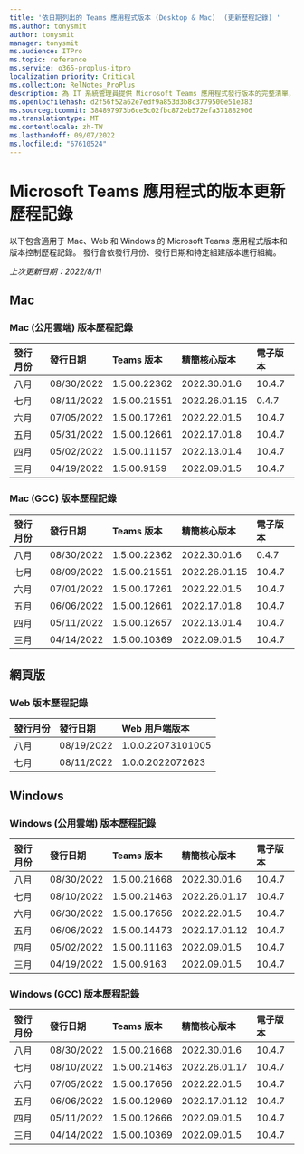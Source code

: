 ```yaml
---
title: '依日期列出的 Teams 應用程式版本 (Desktop & Mac)  (更新歷程記錄) '
ms.author: tonysmit
author: tonysmit
manager: tonysmit
ms.audience: ITPro
ms.topic: reference
ms.service: o365-proplus-itpro
localization priority: Critical
ms.collection: RelNotes_ProPlus
description: 為 IT 系統管理員提供 Microsoft Teams 應用程式發行版本的完整清單，並依發行日期和特定組建版本組織。
ms.openlocfilehash: d2f56f52a62e7edf9a853d3b8c3779500e51e383
ms.sourcegitcommit: 384897973b6ce5c02fbc872eb572efa371882906
ms.translationtype: MT
ms.contentlocale: zh-TW
ms.lasthandoff: 09/07/2022
ms.locfileid: "67610524"
---
```

# <a name="version-update-history-for-the-microsoft-teams-app"></a>Microsoft Teams 應用程式的版本更新歷程記錄
以下包含適用于 Mac、Web 和 Windows 的 Microsoft Teams 應用程式版本和版本控制歷程記錄。 發行會依發行月份、發行日期和特定組建版本進行組織。
<br/>

*上次更新日期：2022/8/11*
<br/>

## <a name="mac"></a>Mac
### <a name="mac-public-cloud-version-history"></a>Mac (公用雲端) 版本歷程記錄
|**發行月份**|**發行日期**|**Teams 版本**|**精簡核心版本**|**電子版本**
|:-----|:-----|:-----|:-----|:-----|
|八月|08/30/2022|1.5.00.22362|2022.30.01.6|10.4.7
|七月|08/11/2022|1.5.00.21551|2022.26.01.15|0.4.7
|六月|07/05/2022|1.5.00.17261|2022.22.01.5|10.4.7
|五月|05/31/2022|1.5.00.12661|2022.17.01.8|10.4.7
|四月|05/02/2022|1.5.00.11157|2022.13.01.4|10.4.7
|三月|04/19/2022|1.5.00.9159|2022.09.01.5|10.4.7

### <a name="mac-gcc-version-history"></a>Mac (GCC) 版本歷程記錄
|**發行月份**|**發行日期**|**Teams 版本**|**精簡核心版本**|**電子版本**
|:-----|:-----|:-----|:-----|:-----|
|八月|08/30/2022|1.5.00.22362|2022.30.01.6|0.4.7
|七月|08/09/2022|1.5.00.21551|2022.26.01.15|10.4.7
|六月|07/01/2022|1.5.00.17261|2022.22.01.5|10.4.7
|五月|06/06/2022|1.5.00.12661|2022.17.01.8|10.4.7
|四月|05/11/2022|1.5.00.12657|2022.13.01.4|10.4.7
|三月|04/14/2022|1.5.00.10369|2022.09.01.5|10.4.7

## <a name="web"></a>網頁版
### <a name="web-version-history"></a>Web 版本歷程記錄
|**發行月份**|**發行日期**|**Web 用戶端版本**
|:-----|:-----|:-----|
|八月|08/19/2022|1.0.0.22073101005
|七月|08/11/2022|1.0.0.2022072623

## <a name="windows"></a>Windows
### <a name="windows-public-cloud-version-history"></a>Windows (公用雲端) 版本歷程記錄
|**發行月份**|**發行日期**|**Teams 版本**|**精簡核心版本**|**電子版本**
|:-----|:-----|:-----|:-----|:-----|
|八月|08/30/2022|1.5.00.21668|2022.30.01.6|10.4.7
|七月|08/10/2022|1.5.00.21463|2022.26.01.17|10.4.7
|六月|06/30/2022|1.5.00.17656|2022.22.01.5|10.4.7
|五月|06/06/2022|1.5.00.14473|2022.17.01.12|10.4.7
|四月|05/02/2022|1.5.00.11163|2022.09.01.5|10.4.7
|三月|04/19/2022|1.5.00.9163|2022.09.01.5|10.4.7

### <a name="windows-gcc-version-history"></a>Windows (GCC) 版本歷程記錄
|**發行月份**|**發行日期**|**Teams 版本**|**精簡核心版本**|**電子版本**
|:-----|:-----|:-----|:-----|:-----|
|八月|08/30/2022|1.5.00.21668|2022.30.01.6|10.4.7
|七月|08/10/2022|1.5.00.21463|2022.26.01.17|10.4.7
|六月|07/05/2022|1.5.00.17656|2022.22.01.5 |10.4.7
|五月|06/06/2022|1.5.00.12969|2022.17.01.12|10.4.7
|四月|05/11/2022|1.5.00.12666|2022.09.01.5|10.4.7
|三月|04/14/2022|1.5.00.10369|2022.09.01.5|10.4.7